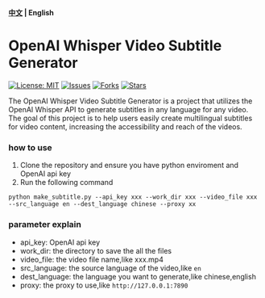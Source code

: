 **[中文](./README-CN.md) | English**

# OpenAI Whisper Video Subtitle Generator

[![License: MIT](https://img.shields.io/badge/License-MIT-green.svg)](https://opensource.org/licenses/MIT)
[![Issues](https://img.shields.io/github/issues/guaguaguaxia/video_subtitle.svg)](https://github.com/guaguaguaxia/video_subtitle/issues)
[![Forks](https://img.shields.io/github/forks/guaguaguaxia/video_subtitle.svg)](https://github.com/guaguaguaxia/video_subtitle/network)
[![Stars](https://img.shields.io/github/stars/guaguaguaxia/video_subtitle.svg)](https://github.com/guaguaguaxia/video_subtitle/stargazers)

The OpenAI Whisper Video Subtitle Generator is a project that utilizes the OpenAI Whisper API to generate subtitles in any language for any video. The goal of this project is to help users easily create multilingual subtitles for video content, increasing the accessibility and reach of the videos.


### how to use
1. Clone the repository and ensure you have python enviroment and OpenAI api key
2. Run the following command
```
python make_subtitle.py --api_key xxx --work_dir xxx --video_file xxx --src_language en --dest_language chinese --proxy xx
```

### parameter explain
- api_key: OpenAI api key
- work_dir: the directory to save the all the files 
- video_file: the video file name,like xxx.mp4
- src_language: the source language of the video,like `en`
- dest_language: the language you want to generate,like chinese,english
- proxy: the proxy to use,like `http://127.0.0.1:7890`